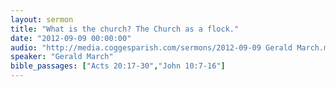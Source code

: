 ```yaml
---
layout: sermon
title: "What is the church? The Church as a flock."
date: "2012-09-09 00:00:00"
audio: "http://media.coggesparish.com/sermons/2012-09-09 Gerald March.mp3"
speaker: "Gerald March"
bible_passages: ["Acts 20:17-30","John 10:7-16"]
---
```

